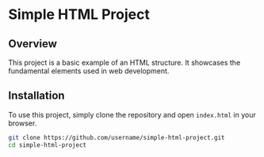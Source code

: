 # Simple HTML Project

## Overview
This project is a basic example of an HTML structure. It showcases the fundamental elements used in web development.

## Installation
To use this project, simply clone the repository and open `index.html` in your browser.

```bash
git clone https://github.com/username/simple-html-project.git
cd simple-html-project

